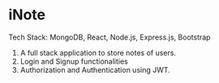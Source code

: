 # iNote
Tech Stack: MongoDB, React, Node.js, Express.js, Bootstrap

1. A full stack application to store notes of users.
2. Login and Signup functionalities
3. Authorization and Authentication using JWT.

